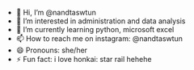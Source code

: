 - 👋 Hi, I’m @nandtaswtun
- 👀 I’m interested in administration and data analysis
- 🌱 I’m currently learning python, microsoft excel
- 📫 How to reach me on instagram: @nandtaswtun
- 😄 Pronouns: she/her
- ⚡ Fun fact: i love honkai: star rail hehehe

<!---
nandtaswtun/nandtaswtun is a ✨ special ✨ repository because its `README.md` (this file) appears on your GitHub profile.
You can click the Preview link to take a look at your changes.
--->
